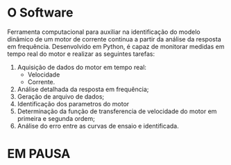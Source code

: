 # O Software
 Ferramenta computacional para auxiliar na identificação do modelo dinâmico de um motor de corrente continua a partir da análise da resposta em frequência. Desenvolvido em Python, é capaz de monitorar medidas em tempo real do motor e realizar as seguintes tarefas:
 
 1. Aquisição de dados do motor em tempo real:
     * Velocidade
     * Corrente.
 3. Análise detalhada da resposta em frequência;
 4. Geração de arquivo de dados;
 5. Identificação dos parametros do motor
 6. Determinação da função de transferencia de velocidade do motor em primeira e segunda ordem;
 7. Análise do erro entre as curvas de ensaio e identificada.

# EM PAUSA
